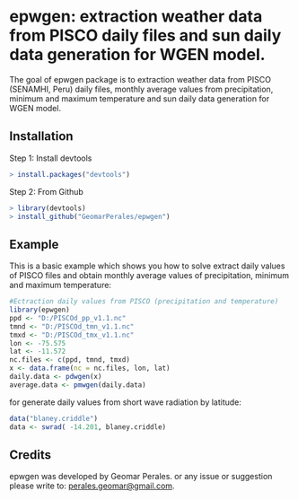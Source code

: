 # epwgen: extraction weather data from PISCO daily files and sun daily data generation for WGEN model.

The goal of epwgen package is to extraction weather data from PISCO (SENAMHI, Peru) daily files,
monthly average values from precipitation, minimum and maximum temperature and sun daily data
generation for WGEN model. 

## Installation

Step 1: Install devtools

``` r
> install.packages("devtools")
```

Step 2: From Github

``` r
> library(devtools)
> install_github("GeomarPerales/epwgen")
```

## Example

This is a basic example which shows you how to solve extract daily values of PISCO files and obtain
monthly average values of precipitation, minimum and maximum temperature:

``` r
#Ectraction daily values from PISCO (precipitation and temperature)
library(epwgen)
ppd <- "D:/PISCOd_pp_v1.1.nc"
tmnd <- "D:/PISCOd_tmn_v1.1.nc"
tmxd <- "D:/PISCOd_tmx_v1.1.nc"
lon <- -75.575
lat <- -11.572
nc.files <- c(ppd, tmnd, tmxd)
x <- data.frame(nc = nc.files, lon, lat)
daily.data <- pdwgen(x)
average.data <- pmwgen(daily.data)
```
for generate daily values from short wave radiation by latitude:
``` r
data("blaney.criddle")
data <- swrad( -14.201, blaney.criddle)
```

## Credits

epwgen was developed by Geomar Perales. or any issue or suggestion please write
to: perales.geomar@gmail.com.

